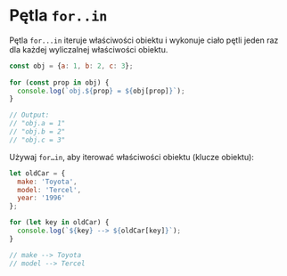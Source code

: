 # Pętla `for..in`

Pętla `for...in` iteruje właściwości obiektu i wykonuje ciało pętli jeden raz
dla każdej wyliczalnej właściwości obiektu.

```js
const obj = {a: 1, b: 2, c: 3};
    
for (const prop in obj) {
  console.log(`obj.${prop} = ${obj[prop]}`);
}

// Output:
// "obj.a = 1"
// "obj.b = 2"
// "obj.c = 3"
```

Używaj `for…in`, aby iterować właściwości obiektu (klucze obiektu):

```js
let oldCar = {
  make: 'Toyota',
  model: 'Tercel',
  year: '1996'
};

for (let key in oldCar) {
  console.log(`${key} --> ${oldCar[key]}`);
}

// make --> Toyota
// model --> Tercel
```

